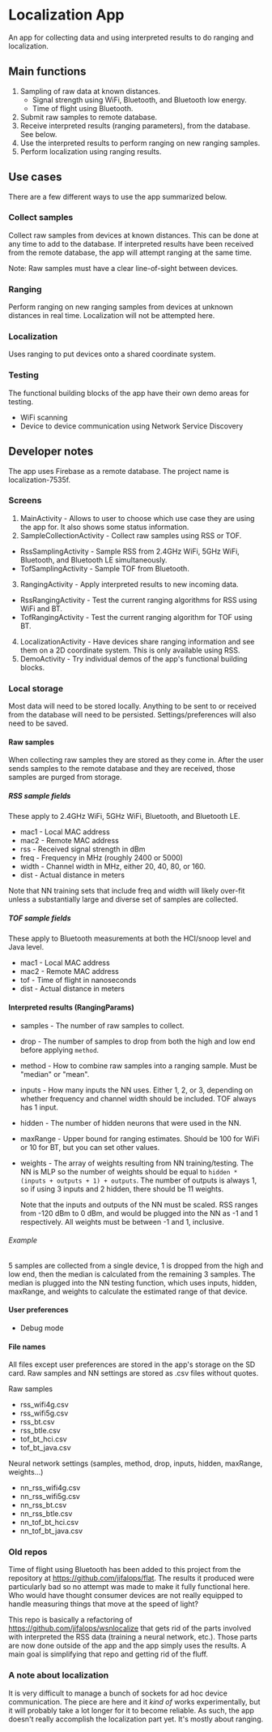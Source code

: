 # Localization App
An app for collecting data and using interpreted results to do ranging and localization.


## Main functions
1. Sampling of raw data at known distances.
    * Signal strength using WiFi, Bluetooth, and Bluetooth low energy.
    * Time of flight using Bluetooth.
2. Submit raw samples to remote database.
3. Receive interpreted results (ranging parameters), from the database. See below.
4. Use the interpreted results to perform ranging on new ranging samples.
5. Perform localization using ranging results.


## Use cases
There are a few different ways to use the app summarized below.

### Collect samples
Collect raw samples from devices at known distances.
This can be done at any time to add to the database.
If interpreted results have been received from the remote database,
the app will attempt ranging at the same time.

Note: Raw samples must have a clear line-of-sight between devices.

### Ranging
Perform ranging on new ranging samples from devices at unknown distances in real time.
Localization will not be attempted here.

### Localization
Uses ranging to put devices onto a shared coordinate system.

### Testing
The functional building blocks of the app have their own demo areas for testing.
* WiFi scanning
* Device to device communication using Network Service Discovery


## Developer notes
The app uses Firebase as a remote database. The project name is localization-7535f.

### Screens
1. MainActivity - Allows to user to choose which use case they are using the app for.
   It also shows some status information.
2. SampleCollectionActivity - Collect raw samples using RSS or TOF.
  * RssSamplingActivity - Sample RSS from 2.4GHz WiFi, 5GHz WiFi,
    Bluetooth, and Bluetooth LE simultaneously.
  * TofSamplingActivity - Sample TOF from Bluetooth.
3. RangingActivity - Apply interpreted results to new incoming data.
  * RssRangingActivity - Test the current ranging algorithms for RSS using WiFi and BT.
  * TofRangingActivity - Test the current ranging algorithm for TOF using BT.
4. LocalizationActivity - Have devices share ranging information and see them 
   on a 2D coordinate system. This is only available using RSS.
5. DemoActivity - Try individual demos of the app's functional building blocks.


### Local storage
Most data will need to be stored locally. Anything to be sent to or received from 
the database will need to be persisted. Settings/preferences will also need to be saved.

#### Raw samples
When collecting raw samples they are stored as they come in. After the user sends
samples to the remote database and they are received, those samples are purged
from storage.

##### RSS sample fields
These apply to 2.4GHz WiFi, 5GHz WiFi, Bluetooth, and Bluetooth LE.
* mac1 - Local MAC address
* mac2 - Remote MAC address
* rss - Received signal strength in dBm
* freq - Frequency in MHz (roughly 2400 or 5000)
* width - Channel width in MHz, either 20, 40, 80, or 160.
* dist - Actual distance in meters

Note that NN training sets that include freq and width will likely over-fit
unless a substantially large and diverse set of samples are collected.

##### TOF sample fields
These apply to Bluetooth measurements at both the HCI/snoop level and Java level.
* mac1 - Local MAC address
* mac2 - Remote MAC address
* tof - Time of flight in nanoseconds
* dist - Actual distance in meters

#### Interpreted results (RangingParams)
* samples - The number of raw samples to collect.
* drop - The number of samples to drop from both the high and low end
  before applying `method`.
* method - How to combine raw samples into a ranging sample.
  Must be "median" or "mean".
* inputs - How many inputs the NN uses. Either 1, 2, or 3, depending on whether 
  frequency and channel width should be included.
  TOF always has 1 input.
* hidden - The number of hidden neurons that were used in the NN.
* maxRange - Upper bound for ranging estimates. Should be 100 for WiFi or 10 for BT,
  but you can set other values.
* weights - The array of weights resulting from NN training/testing.
  The NN is MLP so the number of weights should be equal to 
  `hidden * (inputs + outputs + 1) + outputs`. The number of outputs 
  is always 1, so if using 3 inputs and 2 hidden, there should be 11 weights.
 
  Note that the inputs and outputs of the NN must be scaled. RSS ranges 
  from -120 dBm to 0 dBm, and would be plugged into the NN as -1 and 1 respectively.
  All weights must be between -1 and 1, inclusive.

###### Example
5 samples are collected from a single device, 1 is dropped from the high and low end, then the median
is calculated from the remaining 3 samples. The median is plugged into the NN
testing function, which uses inputs, hidden, maxRange, and weights to calculate
the estimated range of that device.


#### User preferences
* Debug mode

#### File names
All files except user preferences are stored in the app's storage on the SD card.
Raw samples and NN settings are stored as .csv files without quotes.

Raw samples 
* rss_wifi4g.csv
* rss_wifi5g.csv
* rss_bt.csv
* rss_btle.csv
* tof_bt_hci.csv
* tof_bt_java.csv

Neural network settings (samples, method, drop, inputs, hidden, maxRange, weights...)
* nn_rss_wifi4g.csv
* nn_rss_wifi5g.csv
* nn_rss_bt.csv
* nn_rss_btle.csv
* nn_tof_bt_hci.csv
* nn_tof_bt_java.csv


### Old repos
Time of flight using Bluetooth has been added to this project from the repository 
at https://github.com/jifalops/flat. The results it produced were particularly bad
so no attempt was made to make it fully functional here. Who would have thought 
consumer devices are not really equipped to handle measuring things that move 
at the speed of light?

This repo is basically a refactoring of https://github.com/jifalops/wsnlocalize
that gets rid of the parts involved with interpreted the RSS data (training a neural
network, etc.). Those parts are now done outside of the app and the app simply
uses the results. A main goal is simplifying that repo and getting rid of the fluff.

### A note about localization
It is very difficult to manage a bunch of sockets for ad hoc device communication.
The piece are here and it _kind of_ works experimentally, but it will probably take
a lot longer for it to become reliable. As such, the app doesn't really accomplish
the localization part yet. It's mostly about ranging.
